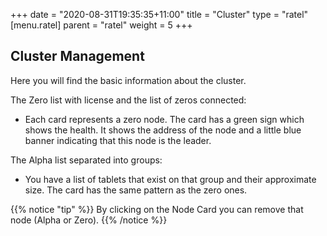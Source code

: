 +++
date = "2020-08-31T19:35:35+11:00"
title = "Cluster"
type = "ratel"
[menu.ratel]
    parent = "ratel"
    weight = 5
+++

## Cluster Management

Here you will find the basic information about the cluster.

The Zero list with license and the list of zeros connected:
- Each card represents a zero node. The card has a green sign which shows the health. It shows the address of the node and a little blue banner indicating that this node is the leader. 

The Alpha list separated into groups:
- You have a list of tablets that exist on that group and their approximate size. The card has the same pattern as the zero ones.

{{% notice "tip" %}}
By clicking on the Node Card you can remove that node (Alpha or Zero).
{{% /notice %}}
